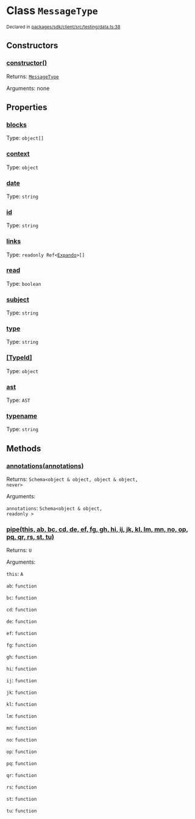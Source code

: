 # Class `MessageType`
<sub>Declared in [packages/sdk/client/src/testing/data.ts:38](https://github.com/dxos/dxos/blob/3ca6d230f/packages/sdk/client/src/testing/data.ts#L38)</sub>




## Constructors
### [constructor()]()




Returns: <code>[MessageType](/api/@dxos/client/classes/MessageType)</code>

Arguments: none





## Properties
### [blocks](https://github.com/dxos/dxos/blob/3ca6d230f/packages/sdk/client/src/testing/data.ts#L42)
Type: <code>object[]</code>



### [context](https://github.com/dxos/dxos/blob/3ca6d230f/packages/sdk/client/src/testing/data.ts#L45)
Type: <code>object</code>



### [date](https://github.com/dxos/dxos/blob/3ca6d230f/packages/sdk/client/src/testing/data.ts#L40)
Type: <code>string</code>



### [id]()
Type: <code>string</code>



### [links](https://github.com/dxos/dxos/blob/3ca6d230f/packages/sdk/client/src/testing/data.ts#L43)
Type: <code>readonly Ref&lt;[Expando](/api/@dxos/client/interfaces/Expando)&gt;[]</code>



### [read](https://github.com/dxos/dxos/blob/3ca6d230f/packages/sdk/client/src/testing/data.ts#L44)
Type: <code>boolean</code>



### [subject](https://github.com/dxos/dxos/blob/3ca6d230f/packages/sdk/client/src/testing/data.ts#L41)
Type: <code>string</code>



### [type](https://github.com/dxos/dxos/blob/3ca6d230f/packages/sdk/client/src/testing/data.ts#L39)
Type: <code>string</code>



### [[TypeId]]()
Type: <code>object</code>



### [ast]()
Type: <code>AST</code>



### [typename]()
Type: <code>string</code>




## Methods
### [annotations(annotations)]()




Returns: <code>Schema&lt;object & object, object & object, never&gt;</code>

Arguments: 

`annotations`: <code>Schema&lt;object & object, readonly &gt;</code>


### [pipe(this, ab, bc, cd, de, ef, fg, gh, hi, ij, jk, kl, lm, mn, no, op, pq, qr, rs, st, tu)]()




Returns: <code>U</code>

Arguments: 

`this`: <code>A</code>

`ab`: <code>function</code>

`bc`: <code>function</code>

`cd`: <code>function</code>

`de`: <code>function</code>

`ef`: <code>function</code>

`fg`: <code>function</code>

`gh`: <code>function</code>

`hi`: <code>function</code>

`ij`: <code>function</code>

`jk`: <code>function</code>

`kl`: <code>function</code>

`lm`: <code>function</code>

`mn`: <code>function</code>

`no`: <code>function</code>

`op`: <code>function</code>

`pq`: <code>function</code>

`qr`: <code>function</code>

`rs`: <code>function</code>

`st`: <code>function</code>

`tu`: <code>function</code>


